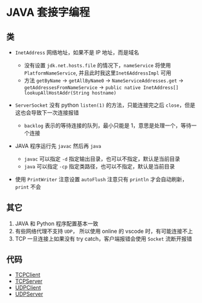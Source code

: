 # JAVA 套接字编程

## 类

* `InetAddress` 网络地址，如果不是 IP 地址，而是域名
  * 没有设置 `jdk.net.hosts.file` 的情况下，`nameService` 将使用 `PlatformNameService`, 并且此时我这里`Inet6AddressImpl` 可用
  * 方法 `getByName` -> `getAllByName0` -> `NameServiceAddresses.get` -> `getAddressesFromNameService` -> `public native InetAddress[] lookupAllHostAddr(String hostname)`

* `ServerSocket` 没有 python `listen(1)` 的方法，只能连接完之后 `close`，但是这也会导致下一次连接报错
  * `backlog` 表示的等待连接的队列，最小只能是 1，意思是处理一个，等待一个连接

* JAVA 程序运行先 `javac` 然后再 `java`
  * `javac` 可以指定 `-d` 指定输出目录，也可以不指定，默认是当前目录
  * `java` 可以指定 `-cp` 指定类路径，也可以不指定，默认是当前目录

* 使用 `PrintWriter` 注意设置 `autoFlush` 注意只有 `println` 才会自动刷新，`print` 不会

## 其它

1. JAVA 和 Python 程序配置基本一致
2. 有些网络代理不支持 `UDP`， 所以使用 online 的 vscode 时，有可能连接不上
3. TCP 一旦连接上如果没有 try catch，客户端报错会使用 `Socket` 流断开报错

## 代码

* [TCPClient](java/TCPClient.java)
* [TCPServer](java/TCPServer.java)
* [UDPClient](java/UDPClient.java)
* [UDPServer](java/UDPServer.java)
